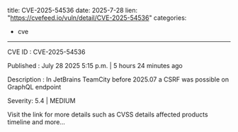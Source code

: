  
title: CVE-2025-54536
date: 2025-7-28
lien: "https://cvefeed.io/vuln/detail/CVE-2025-54536"
categories:
  - cve
---

CVE ID : CVE-2025-54536

Published :  July 28
2025
5:15 p.m. | 5 hours
24 minutes ago

Description : In JetBrains TeamCity before 2025.07 a CSRF was possible on GraphQL endpoint

Severity: 5.4 | MEDIUM

Visit the link for more details
such as CVSS details
affected products
timeline
and more...
